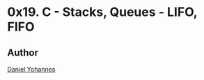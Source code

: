 # 0x19. C - Stacks, Queues - LIFO, FIFO

## Author
[Daniel Yohannes](https://github.com/leinad85danel/)
